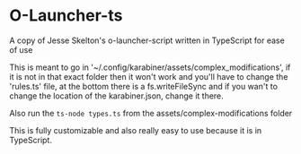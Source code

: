 # O-Launcher-ts

A copy of Jesse Skelton's o-launcher-script written in TypeScript for ease of use

This is meant to go in '~/.config/karabiner/assets/complex_modifications',
if it is not in that exact folder then it won't work and you'll have to change the 'rules.ts' file,
at the bottom there is a fs.writeFileSync and if you wan't to change the location of the karabiner.json, change it there.

Also run the `ts-node types.ts` from the assets/complex-modifications folder

This is fully customizable and also really easy to use because it is in TypeScript.

